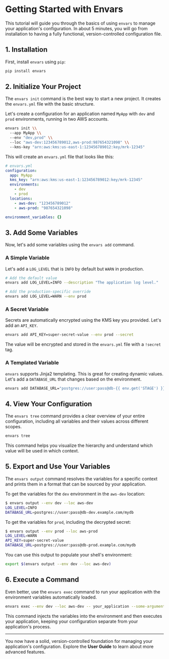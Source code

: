 # Getting Started with Envars

This tutorial will guide you through the basics of using `envars` to manage your application's configuration. In about 5 minutes, you will go from installation to having a fully functional, version-controlled configuration file.

## 1. Installation

First, install `envars` using `pip`:

```bash
pip install envars
```

## 2. Initialize Your Project

The `envars init` command is the best way to start a new project. It creates the `envars.yml` file with the basic structure.

Let's create a configuration for an application named `MyApp` with `dev` and `prod` environments, running in two AWS accounts.

```bash
envars init \\
  --app MyApp \\
  --env "dev,prod" \\
  --loc "aws-dev:123456789012,aws-prod:987654321098" \\
  --kms-key "arn:aws:kms:us-east-1:123456789012:key/mrk-12345"
```

This will create an `envars.yml` file that looks like this:

```yaml
# envars.yml
configuration:
  app: MyApp
  kms_key: "arn:aws:kms:us-east-1:123456789012:key/mrk-12345"
  environments:
    - dev
    - prod
  locations:
    - aws-dev: "123456789012"
    - aws-prod: "987654321098"

environment_variables: {}
```

## 3. Add Some Variables

Now, let's add some variables using the `envars add` command.

### A Simple Variable

Let's add a `LOG_LEVEL` that is `INFO` by default but `WARN` in production.

```bash
# Add the default value
envars add LOG_LEVEL=INFO --description "The application log level."

# Add the production-specific override
envars add LOG_LEVEL=WARN --env prod
```

### A Secret Variable

Secrets are automatically encrypted using the KMS key you provided. Let's add an `API_KEY`.

```bash
envars add API_KEY=super-secret-value --env prod --secret
```

The value will be encrypted and stored in the `envars.yml` file with a `!secret` tag.

### A Templated Variable

`envars` supports Jinja2 templating. This is great for creating dynamic values. Let's add a `DATABASE_URL` that changes based on the environment.

```bash
envars add DATABASE_URL="postgres://user:pass@db-{{ env.get('STAGE') }}.example.com/mydb"
```

## 4. View Your Configuration

The `envars tree` command provides a clear overview of your entire configuration, including all variables and their values across different scopes.

```bash
envars tree
```

This command helps you visualize the hierarchy and understand which value will be used in which context.

## 5. Export and Use Your Variables

The `envars output` command resolves the variables for a specific context and prints them in a format that can be sourced by your application.

To get the variables for the `dev` environment in the `aws-dev` location:

```bash
$ envars output --env dev --loc aws-dev
LOG_LEVEL=INFO
DATABASE_URL=postgres://user:pass@db-dev.example.com/mydb
```

To get the variables for `prod`, including the decrypted secret:

```bash
$ envars output --env prod --loc aws-prod
LOG_LEVEL=WARN
API_KEY=super-secret-value
DATABASE_URL=postgres://user:pass@db-prod.example.com/mydb
```

You can use this output to populate your shell's environment:

```bash
export $(envars output --env dev --loc aws-dev)
```

## 6. Execute a Command

Even better, use the `envars exec` command to run your application with the environment variables automatically loaded.

```bash
envars exec --env dev --loc aws-dev -- your_application --some-argument
```

This command injects the variables into the environment and then executes your application, keeping your configuration separate from your application's process.

---

You now have a solid, version-controlled foundation for managing your application's configuration. Explore the **User Guide** to learn about more advanced features.
